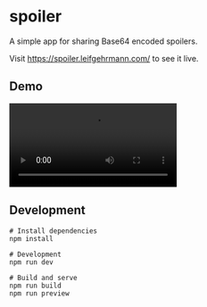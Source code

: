 # spoiler

A simple app for sharing Base64 encoded spoilers.

Visit https://spoiler.leifgehrmann.com/ to see it live.

## Demo

![A short demo demonstrating decoding a message, then encoding a different message.](https://user-images.githubusercontent.com/3501061/154933551-88cab4cf-9e2f-4a54-b820-fd878eb02446.mov)

## Development

```commandline
# Install dependencies
npm install

# Development
npm run dev

# Build and serve
npm run build
npm run preview
```
